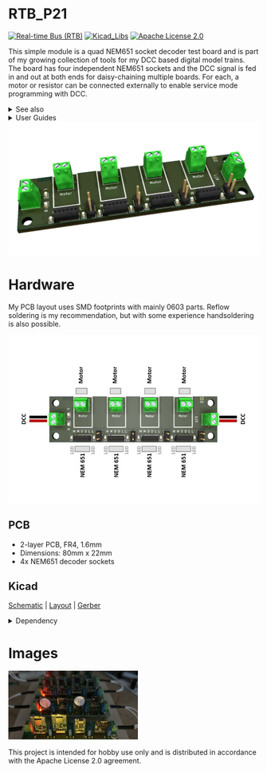 # RTB_P21
[![Real-time Bus (RTB)](https://img.shields.io/badge/RTB_Project-FF6699)](https://www.rtb4dcc.de)
[![Kicad_Libs](https://img.shields.io/badge/Kicad_Libs-29C7FF)](https://github.com/git4dcc/RTB_SamacSys)
[![Apache License 2.0](https://img.shields.io/badge/license-Apache%20License%202.0-lightgray)](https://www.apache.org/licenses/LICENSE-2.0)

This simple module is a quad NEM651 socket decoder test board and is part of my growing collection of tools for my DCC based digital model trains. The board has four independent NEM651 sockets and the DCC signal is fed in and out at both ends for daisy-chaining multiple boards. For each, a motor or resistor can be connected externally to enable service mode programming with DCC.

<details>
<summary>See also</summary>

- [RTB_P24](https://github.com/git4dcc/RTB_P24)

</details>

<details>
<summary>User Guides</summary>

- User Guide - DE
- User Guide - EN

</details>

<img src=supplemental/images/P21_main.jpg>

# Hardware
My PCB layout uses SMD footprints with mainly 0603 parts. Reflow soldering is my recommendation, but with some experience handsoldering is also possible.

<img src=supplemental/images/P21_top_connect.jpg>

## PCB
- 2-layer PCB, FR4, 1.6mm
- Dimensions: 80mm x 22mm
- 4x NEM651 decoder sockets

## Kicad
[Schematic](doc/P21_schematic.pdf) | [Layout](doc/P21_layout.pdf) | [Gerber](gerber/P21_0.zip)

<details>
<summary>Dependency</summary>
<br>

:yellow_circle: Requires my Kicad project library [RTB_SamacSys](https://github.com/git4dcc/RTB_SamacSys) in the same directory tree.

</details>

# Images
<img src=supplemental/images/P21_usecase.jpg width=260>

This project is intended for hobby use only and is distributed in accordance with the Apache License 2.0 agreement.
